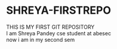 # SHREYA-FIRSTREPO
THIS IS MY FIRST GIT REPOSITORY
<br>
I am Shreya Pandey
cse student at abesec
<br>
now i am in my second sem



